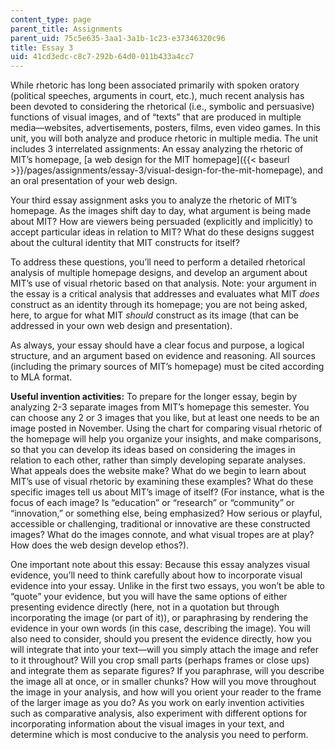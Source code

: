 ```yaml
---
content_type: page
parent_title: Assignments
parent_uid: 75c5e635-3aa1-3a1b-1c23-e37346320c96
title: Essay 3
uid: 41cd3edc-c8c7-292b-64d0-011b433a4cc7
---
```


While rhetoric has long been associated primarily with spoken oratory (political speeches, arguments in court, etc.), much recent analysis has been devoted to considering the rhetorical (i.e., symbolic and persuasive) functions of visual images, and of “texts” that are produced in multiple media—websites, advertisements, posters, films, even video games. In this unit, you will both analyze and produce rhetoric in multiple media. The unit includes 3 interrelated assignments: An essay analyzing the rhetoric of MIT’s homepage, [a web design for the MIT homepage]({{< baseurl >}}/pages/assignments/essay-3/visual-design-for-the-mit-homepage), and an oral presentation of your web design.

Your third essay assignment asks you to analyze the rhetoric of MIT’s homepage. As the images shift day to day, what argument is being made about MIT? How are viewers being persuaded (explicitly and implicitly) to accept particular ideas in relation to MIT? What do these designs suggest about the cultural identity that MIT constructs for itself?

To address these questions, you’ll need to perform a detailed rhetorical analysis of multiple homepage designs, and develop an argument about MIT’s use of visual rhetoric based on that analysis. Note: your argument in the essay is a critical analysis that addresses and evaluates what MIT _does_ construct as an identity through its homepage; you are not being asked, here, to argue for what MIT _should_ construct as its image (that can be addressed in your own web design and presentation).

As always, your essay should have a clear focus and purpose, a logical structure, and an argument based on evidence and reasoning. All sources (including the primary sources of MIT’s homepage) must be cited according to MLA format.

**Useful invention activities:** To prepare for the longer essay, begin by analyzing 2-3 separate images from MIT’s homepage this semester. You can choose any 2 or 3 images that you like, but at least one needs to be an image posted in November. Using the chart for comparing visual rhetoric of the homepage will help you organize your insights, and make comparisons, so that you can develop its ideas based on considering the images in relation to each other, rather than simply developing separate analyses. What appeals does the website make? What do we begin to learn about MIT’s use of visual rhetoric by examining these examples? What do these specific images tell us about MIT’s image of itself? (For instance, what is the focus of each image? Is “education” or “research” or “community” or “innovation,” or something else, being emphasized? How serious or playful, accessible or challenging, traditional or innovative are these constructed images? What do the images connote, and what visual tropes are at play? How does the web design develop ethos?).

One important note about this essay: Because this essay analyzes visual evidence, you’ll need to think carefully about how to incorporate visual evidence into your essay. Unlike in the first two essays, you won’t be able to “quote” your evidence, but you will have the same options of either presenting evidence directly (here, not in a quotation but through incorporating the image (or part of it)), or paraphrasing by rendering the evidence in your own words (in this case, describing the image). You will also need to consider, should you present the evidence directly, how you will integrate that into your text—will you simply attach the image and refer to it throughout? Will you crop small parts (perhaps frames or close ups) and integrate them as separate figures? If you paraphrase, will you describe the image all at once, or in smaller chunks? How will you move throughout the image in your analysis, and how will you orient your reader to the frame of the larger image as you do? As you work on early invention activities such as comparative analysis, also experiment with different options for incorporating information about the visual images in your text, and determine which is most conducive to the analysis you need to perform.
